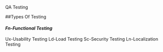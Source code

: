 QA Testing 

##Types Of Testing 

#### *Fn-Functional Testing*
Ux-Usability Testing
Ld-Load Testing
Sc-Security Testing
Ln-Localization Testing
